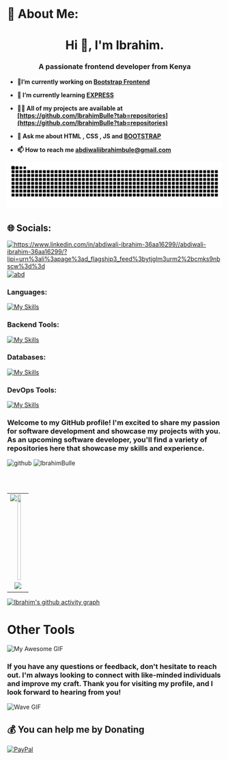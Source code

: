 # 💫 About Me:<br>
<h1 align="center">Hi 👋, I'm Ibrahim.</h1>
<h3 align="center">A passionate frontend developer from Kenya</h3>

- <b> 🔭I’m currently working on [Bootstrap Frontend](https://github.com/IbrahimBulle/bootstrap-web)</b>

- <b> 🌱 I’m currently learning   <a href="#">**EXPRESS**</a></b>

- <b> 👨‍💻 All of my projects are available at [https://github.com/IbrahimBulle?tab=repositories](https://github.com/IbrahimBulle?tab=repositories)</b>

- <b> 💬 Ask me about <a href="#" style="text-decoration:none;">**HTML , CSS , JS</a>  and <a href="#"> BOOTSTRAP**</a></b>

- <b> 📫 How to reach me **abdiwaliibrahimbule@gmail.com**</b>

![Snake animation](https://raw.githubusercontent.com/IbrahimBulle/IbrahimBulle/output/github-contribution-grid-snake-dark.svg)

## 🌐 Socials:
<a href="https://linkedin.com/in/https://www.linkedin.com/in/abdiwali-ibrahim-36aa16299//abdiwali-ibrahim-36aa16299/?lipi=urn%3ali%3apage%3ad_flagship3_feed%3bytjglm3urm2%2bcmks9nbscw%3d%3d" target="blank"><img align="center" src="https://raw.githubusercontent.com/rahuldkjain/github-profile-readme-generator/master/src/images/icons/Social/linked-in-alt.svg" alt="https://www.linkedin.com/in/abdiwali-ibrahim-36aa16299//abdiwali-ibrahim-36aa16299/?lipi=urn%3ali%3apage%3ad_flagship3_feed%3bytjglm3urm2%2bcmks9nbscw%3d%3d" height="30" width="40" /></a>
<a href="https://twitter.com/abd" target="blank"><img align="center" src="https://raw.githubusercontent.com/rahuldkjain/github-profile-readme-generator/master/src/images/icons/Social/twitter.svg" alt="abd" height="30" width="40" /></a>
<h3>Languages:</h3>

[![My Skills](https://skillicons.dev/icons?i=python,javascript,typescript,nodejs,go,java,c&theme=dark)](https://skillicons.dev)

<h3>Backend Tools:</h3>

[![My Skills](https://skillicons.dev/icons?i=flask,fastapi,expressjs,nodejs,rabbitmq,elasticsearch&perline=15)](https://skillicons.dev)

<h3>Databases:</h3>

[![My Skills](https://skillicons.dev/icons?i=postgres,sqlite,mongodb,redis,mysql)](https://skillicons.dev)

<h3>DevOps Tools:</h3>

[![My Skills](https://skillicons.dev/icons?i=git,docker,kubernetes,prometheus,grafana,aws,azure,jenkins,githubactions,npm,vim,linux,ansible,nginx&perline=15)](https://skillicons.dev)


### Welcome to my GitHub profile! I'm excited to share my passion for software development and showcase my projects with you. As an upcoming software developer, you'll find a variety of repositories here that showcase my skills and experience.<br>

![github](https://img.shields.io/github/followers/IbrahimBulle?style=plastic) <img src="https://komarev.com/ghpvc/?username=IbrahimBulle&label=Profile%20views&color=0e75b6&style=flat" alt="IbrahimBulle" />



<br><br>

<table border="0" cellspacing="0" cellpadding="0">
  <tr>
    <td>
  <a href="https://github.com/IbrahimBulle/github-readme-stats">
  <img align="left" width="47%" src="https://github-readme-stats.vercel.app/api?username=IbrahimBulle&show_icons=true&theme=chartreuse-dark" />
</a>
<a href="https://github.com/IbrahimBulle/convoychat">
  <img align="left" width="47%" height="200" src="https://github-readme-stats.vercel.app/api/top-langs?username=IbrahimBulle&layout=compact&langs_count=8&card_width=320&theme=chartreuse-dark" />
</a>
   </td>
</tr>

  <tr>
    <td align="center"><img width="450px" src="https://github-readme-streak-stats.herokuapp.com/?user=IbrahimBulle&theme=chartreuse-dark"/> </td>
    
  </tr>
</table>

[![Ibrahim's github activity graph](https://github-readme-activity-graph.vercel.app/graph?username=IbrahimBulle&theme=github-compact&bg_color=000000&color=6BC71D&line=24292e&point=24292e&area=true&hide_border=true)](https://github.com/ashutosh00710/github-readme-activity-graph)

# Other Tools

![My Awesome GIF](https://user-images.githubusercontent.com/74038190/240304586-d48893bd-0757-481c-8d7e-ba3e163feae7.png)

### If you have any questions or feedback, don't hesitate to reach out. I'm always looking to connect with like-minded individuals and improve my craft. Thank you for visiting my profile, and I look forward to hearing from you!

</left>

![Wave GIF](https://user-images.githubusercontent.com/74038190/214644145-264f4759-7633-441e-9d67-d8dda9d50d26.gif)

  ## 💰 You can help me by Donating
  [![PayPal](https://img.shields.io/badge/PayPal-00457C?style=for-the-badge&logo=paypal&logoColor=white)](https://paypal.me/abdiwaliibrahimbulle@gmail.com) 

  
<!-- Proudly created with GPRM ( https://gprm.itsvg.in ) -->
